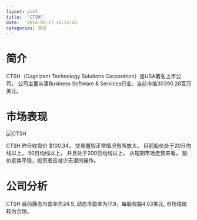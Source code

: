 ```yaml
---
layout: post
title:  "CTSH"
date:   2014-02-17 12:21:41
categories: 观点
---
```


# 简介
CTSH（Cognizant Technology Solutions Corporation）是USA著名上市公司，
公司主要从事Business Software & Services行业，当前市值30390.28百万美元。

# 市场表现

![CTSH](http://finviz.com/chart.ashx?t=CTSH&ty=c&ta=1&p=d&s=l)

CTSH 昨日收盘价 $100.34，
交易量较正常情况有所放大。
目前股价处于20日均线以上，
50日均线以上，
并且处于200日均线以上。
从短期市场走势来看，
股价走势平稳，投资者应减少无谓的操作。

# 公司分析
CTSH 目前静态市盈率为24.9, 动态市盈率为17.8，每股收益4.03美元,
市场估值较为合理。
